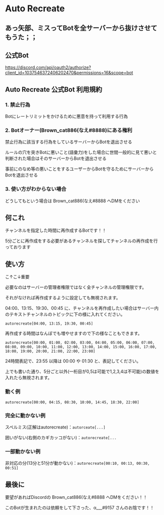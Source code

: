 # Auto Recreate


## あっ矢部、ミスってBotを全サーバーから抜けさせてもうた；；

## 公式Bot

https://discord.com/api/oauth2/authorize?client_id=1037546372406202470&permissions=16&scope=bot

## Auto Recreate 公式Bot 利用規約

### 1. 禁止行為

Botにレートリミットをかけるために悪意を持って利用する行為

### 2. Botオーナー(Brown_cat886(なえ#8888)にある権利

禁止行為に該当する行為をしているサーバーからBotを退出させる

ルールの穴を突きBotに悪いこと(語彙力)をした場合に世間一般的に見て悪いと判断された場合はそのサーバーからBotを退出させる

事前にのなめ等の悪いことをするユーザーからBotを守るためにサーバーからBotを退出させる

### 3. 使い方がわからない場合

どうしてもという場合は Brown_cat886(なえ#8888 へDMをください


## 何これ

チャンネルを指定した時間に再作成するBotです！！

5分ごとに再作成をする必要があるチャンネルを探してチャンネルの再作成を行っております


## 使い方

こ↑こ↓重要

必要なのはサーバーの管理者権限ではなく全チャンネルの管理権限です。

それがなければ再作成するように設定しても無視されます。

04:00、13:15、19:30、00:45 に、チャンネルを再作成したい場合はサーバー内のテキストチャンネルのトピックに下の様に入れてください。

`autorecreate[04:00, 13:15, 19:30, 00:45]`

再作成する時間はなんぼでも増やせますので下の様なこともできます。

`autorecreate[00:00, 01:00, 02:00, 03:00, 04:00, 05:00, 06:00, 07:00, 08:00, 09:00, 10:00, 11:00, 12:00, 13:00, 14:00, 15:00, 16:00, 17:00, 18:00, 19:00, 20:00, 21:00, 22:00, 23:00]`

24時間表記で、23:55 以降は 00:00 や 01:30 と、表記してください。

上でも書いた通り、5分ごと以外(一桁目が0,5は可能で1,2,3,4は不可能)の数値を入れたら無視されます。

### 動く例

`autorecreate[00:00, 04:15, 08:30, 10:00, 14:45, 18:30, 22:00]`

### 完全に動かない例

スペルミス(正解はautorecreate)：`autorceate[...]`

囲いがない(右側のカギカッコがない)：`autorecreate[...`

### 一部動かない例

非対応の分(13分と51分が動かない)：`autorecreate[00:10, 00:13, 00:30, 00:51]`

## 最後に

要望があればDiscordの Brown_cat886(なえ#8888 へDMをください！！

このBotが生まれたのは依頼をして下さった、α___#9157 さんのお陰です！！
